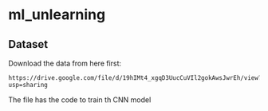 # ml_unlearning


## Dataset
Download the data from here first:
```
https://drive.google.com/file/d/19hIMt4_xgqD3UucCuVIl2gokAwsJwrEh/view?usp=sharing
```

The file has the code to train th CNN model